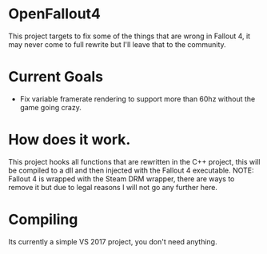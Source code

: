 # OpenFallout4
This project targets to fix some of the things that are wrong in Fallout 4, it may never come to full rewrite but I'll leave that to the community.

# Current Goals
- Fix variable framerate rendering to support more than 60hz without the game going crazy.

# How does it work.
This project hooks all functions that are rewritten in the C++ project, this will be compiled to a dll and then injected with the Fallout 4 executable.
NOTE: Fallout 4 is wrapped with the Steam DRM wrapper, there are ways to remove it but due to legal reasons I will not go any further here.

# Compiling
Its currently a simple VS 2017 project, you don't need anything.
